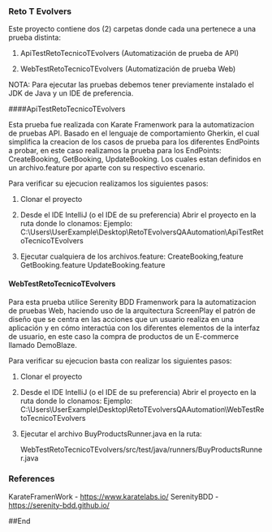 ### Reto T Evolvers

Este proyecto contiene dos (2) carpetas donde cada una pertenece a una prueba distinta:
1. ApiTestRetoTecnicoTEvolvers (Automatización de prueba de API)

2. WebTestRetoTecnicoTEvolvers (Automatización de prueba Web)

NOTA: Para ejecutar las pruebas debemos tener previamente instalado el JDK de Java y un IDE de preferencia.

####ApiTestRetoTecnicoTEvolvers

Esta prueba fue realizada con Karate Framenwork para la automatizacion de pruebas API. Basado en el lenguaje de comportamiento Gherkin, el cual simplifica la creacion de los casos de prueba para los diferentes EndPoints a probar, en este caso realizamos la prueba para los EndPoints: CreateBooking, GetBooking, UpdateBooking. Los cuales estan definidos en un archivo.feature por aparte con su respectivo escenario.

Para verificar su ejecucion realizamos los siguientes pasos:
1. Clonar el proyecto
2.  Desde el IDE IntelliJ (o el IDE de su preferencia) Abrir el proyecto en la ruta donde lo clonamos:
Ejemplo: C:\Users\UserExample\Desktop\RetoTEvolversQAAutomation\ApiTestRetoTecnicoTEvolvers

3. Ejecutar cualquiera de los archivos.feature: 
		CreateBooking,feature
		GetBooking.feature
		UpdateBooking.feature


#### WebTestRetoTecnicoTEvolvers

Para esta prueba utilice Serenity BDD Framenwork para la automatizacion de pruebas Web, haciendo uso de la arquitectura ScreenPlay el patrón de diseño que se centra en las acciones que un usuario realiza en una aplicación y en cómo interactúa con los diferentes elementos de la interfaz de usuario, en este caso la compra de productos de un E-commerce llamado DemoBlaze.

Para verificar su ejecucion basta con  realizar los siguientes pasos:

1. Clonar el proyecto
2.  Desde el IDE IntelliJ (o el IDE de su preferencia) Abrir el proyecto en la ruta donde lo clonamos:
Ejemplo: C:\Users\UserExample\Desktop\RetoTEvolversQAAutomation\WebTestRetoTecnicoTEvolvers

3. Ejecutar el archivo BuyProductsRunner.java en la ruta:

     WebTestRetoTecnicoTEvolvers/src/test/java/runners/BuyProductsRunner.java

### References

KarateFramenWork - https://www.karatelabs.io/
SerenityBDD - https://serenity-bdd.github.io/ 

##End
